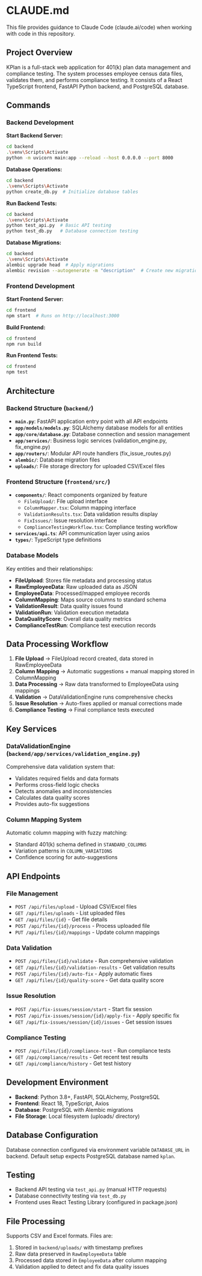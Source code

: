 # CLAUDE.md

This file provides guidance to Claude Code (claude.ai/code) when working with code in this repository.

## Project Overview

KPlan is a full-stack web application for 401(k) plan data management and compliance testing. The system processes employee census data files, validates them, and performs compliance testing. It consists of a React TypeScript frontend, FastAPI Python backend, and PostgreSQL database.

## Commands

### Backend Development

**Start Backend Server:**
```bash
cd backend
.\venv\Scripts\Activate
python -m uvicorn main:app --reload --host 0.0.0.0 --port 8000
```

**Database Operations:**
```bash
cd backend
.\venv\Scripts\Activate
python create_db.py  # Initialize database tables
```

**Run Backend Tests:**
```bash
cd backend
.\venv\Scripts\Activate
python test_api.py  # Basic API testing
python test_db.py   # Database connection testing
```

**Database Migrations:**
```bash
cd backend
.\venv\Scripts\Activate
alembic upgrade head  # Apply migrations
alembic revision --autogenerate -m "description"  # Create new migration
```

### Frontend Development

**Start Frontend Server:**
```bash
cd frontend
npm start  # Runs on http://localhost:3000
```

**Build Frontend:**
```bash
cd frontend
npm run build
```

**Run Frontend Tests:**
```bash
cd frontend
npm test
```

## Architecture

### Backend Structure (`backend/`)
- **`main.py`**: FastAPI application entry point with all API endpoints
- **`app/models/models.py`**: SQLAlchemy database models for all entities
- **`app/core/database.py`**: Database connection and session management
- **`app/services/`**: Business logic services (validation_engine.py, fix_engine.py)
- **`app/routers/`**: Modular API route handlers (fix_issue_routes.py)
- **`alembic/`**: Database migration files
- **`uploads/`**: File storage directory for uploaded CSV/Excel files

### Frontend Structure (`frontend/src/`)
- **`components/`**: React components organized by feature
  - `FileUpload/`: File upload interface
  - `ColumnMapper.tsx`: Column mapping interface  
  - `ValidationResults.tsx`: Data validation results display
  - `FixIssues/`: Issue resolution interface
  - `ComplianceTestingWorkflow.tsx`: Compliance testing workflow
- **`services/api.ts`**: API communication layer using axios
- **`types/`**: TypeScript type definitions

### Database Models
Key entities and their relationships:
- **FileUpload**: Stores file metadata and processing status
- **RawEmployeeData**: Raw uploaded data as JSON
- **EmployeeData**: Processed/mapped employee records
- **ColumnMapping**: Maps source columns to standard schema
- **ValidationResult**: Data quality issues found
- **ValidationRun**: Validation execution metadata
- **DataQualityScore**: Overall data quality metrics
- **ComplianceTestRun**: Compliance test execution records

## Data Processing Workflow

1. **File Upload** → FileUpload record created, data stored in RawEmployeeData
2. **Column Mapping** → Automatic suggestions + manual mapping stored in ColumnMapping
3. **Data Processing** → Raw data transformed to EmployeeData using mappings
4. **Validation** → DataValidationEngine runs comprehensive checks
5. **Issue Resolution** → Auto-fixes applied or manual corrections made
6. **Compliance Testing** → Final compliance tests executed

## Key Services

### DataValidationEngine (`backend/app/services/validation_engine.py`)
Comprehensive data validation system that:
- Validates required fields and data formats
- Performs cross-field logic checks
- Detects anomalies and inconsistencies
- Calculates data quality scores
- Provides auto-fix suggestions

### Column Mapping System
Automatic column mapping with fuzzy matching:
- Standard 401(k) schema defined in `STANDARD_COLUMNS`
- Variation patterns in `COLUMN_VARIATIONS`
- Confidence scoring for auto-suggestions

## API Endpoints

### File Management
- `POST /api/files/upload` - Upload CSV/Excel files
- `GET /api/files/uploads` - List uploaded files
- `GET /api/files/{id}` - Get file details
- `POST /api/files/{id}/process` - Process uploaded file
- `PUT /api/files/{id}/mappings` - Update column mappings

### Data Validation
- `POST /api/files/{id}/validate` - Run comprehensive validation
- `GET /api/files/{id}/validation-results` - Get validation results
- `POST /api/files/{id}/auto-fix` - Apply automatic fixes
- `GET /api/files/{id}/quality-score` - Get data quality score

### Issue Resolution
- `POST /api/fix-issues/session/start` - Start fix session
- `POST /api/fix-issues/session/{id}/apply-fix` - Apply specific fix
- `GET /api/fix-issues/session/{id}/issues` - Get session issues

### Compliance Testing
- `POST /api/files/{id}/compliance-test` - Run compliance tests
- `GET /api/compliance/results` - Get recent test results
- `GET /api/compliance/history` - Get test history

## Development Environment

- **Backend**: Python 3.8+, FastAPI, SQLAlchemy, PostgreSQL
- **Frontend**: React 18, TypeScript, Axios
- **Database**: PostgreSQL with Alembic migrations
- **File Storage**: Local filesystem (uploads/ directory)

## Database Configuration

Database connection configured via environment variable `DATABASE_URL` in backend. Default setup expects PostgreSQL database named `kplan`.

## Testing

- Backend API testing via `test_api.py` (manual HTTP requests)
- Database connectivity testing via `test_db.py`
- Frontend uses React Testing Library (configured in package.json)

## File Processing

Supports CSV and Excel formats. Files are:
1. Stored in `backend/uploads/` with timestamp prefixes
2. Raw data preserved in `RawEmployeeData` table
3. Processed data stored in `EmployeeData` after column mapping
4. Validation applied to detect and fix data quality issues